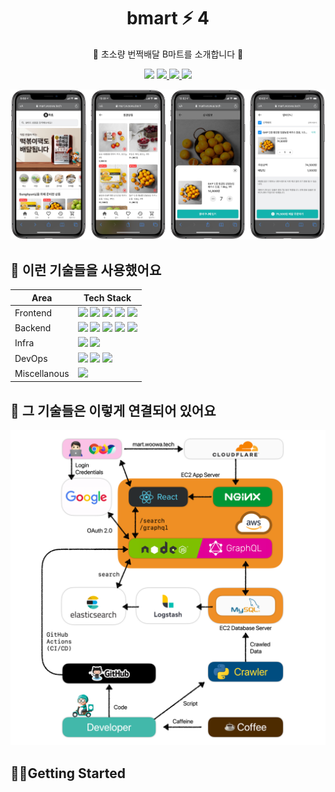 <h1 align="center">bmart ⚡️ 4</h1>
<p align="center">🚚 초소량 번쩍배달 B마트를 소개합니다 💨</b></p>

<p align="center">
  <img src="https://img.shields.io/github/license/woowa-techcamp-2020/bmart-4" />
  <a href="https://github.com/woowa-techcamp-2020/bmart-4/actions">
    <img src="https://github.com/woowa-techcamp-2020/bmart-4/workflows/CI/badge.svg" />
  </a>
   <a href="https://github.com/woowa-techcamp-2020/bmart-4/actions">
    <img src="https://github.com/woowa-techcamp-2020/bmart-4/workflows/CD/badge.svg" />
  </a>
  <a href="https://github.com/woowa-techcamp-2020/bmart-4/releases">
    <img src="https://img.shields.io/github/v/release/woowa-techcamp-2020/bmart-4?label=version" />
  </a>
</p>

[![](docs/images/lossy-banner.PNG)](docs/images/banner.PNG)

## 📱 이런 기술들을 사용했어요

| Area         | Tech Stack                                                                                                                                                                                                                                                                                                                                                                                                                                                                                                                                     |
| ------------ | ---------------------------------------------------------------------------------------------------------------------------------------------------------------------------------------------------------------------------------------------------------------------------------------------------------------------------------------------------------------------------------------------------------------------------------------------------------------------------------------------------------------------------------------------- |
| Frontend     | ![](https://img.shields.io/badge/React-blue?longCache=true&logo=React) ![](https://img.shields.io/badge/Typescript-blue?color=007ACC&longCache=true&logo=Typescript&logoColor=white) ![](https://img.shields.io/badge/Styled_Compoenent-blue?color=b80742&longCache=true&logo=styled-components&logoColor=white) ![](https://img.shields.io/badge/Apollo-blue?color=311C87&longCache=true&logo=Apollo-GraphQL&logoColor=white) ![](https://img.shields.io/badge/Google_OAuth_2.0-blue?color=4285F4&longCache=true&logo=Google&logoColor=white) |
| Backend      | ![](https://img.shields.io/badge/Node.js-blue?color=339933&longCache=true&logo=Node.js&logoColor=white) ![](https://img.shields.io/badge/MySQL-blue?color=363c40&longCache=true&logo=MySQL&logoColor=white) ![](https://img.shields.io/badge/GraphQL-blue?color=E10098&longCache=true&logo=GraphQL&logoColor=white) ![](https://img.shields.io/badge/Elastic_Search-blue?color=311C87&longCache=true&logo=Elasticsearch&logoColor=white) ![](https://img.shields.io/badge/NGINX-blue?color=269539&longCache=true&logo=NGINX&logoColor=white)   |
| Infra        | ![](https://img.shields.io/badge/Cloudflare-blue?color=F38020&longCache=true&logo=CloudFlare&logoColor=white) ![](https://img.shields.io/badge/AWS_EC2-blue?color=232F3E&longCache=true&logo=Amazon-AWS&logoColor=white)                                                                                                                                                                                                                                                                                                                       |
| DevOps       | ![](https://img.shields.io/badge/Docker-blue?color=2496ED&longCache=true&logo=Docker&logoColor=white) ![](https://img.shields.io/badge/GitHub-blue?color=181717&longCache=true&logo=GitHub&logoColor=white) ![](https://img.shields.io/badge/GitHub_Actions-blue?color=2088FF&longCache=true&logo=GitHub-Actions&logoColor=white)                                                                                                                                                                                                              |
| Miscellanous | ![](https://img.shields.io/badge/Python-blue?color=3776AB&longCache=true&logo=Python&logoColor=white)                                                                                                                                                                                                                                                                                                                                                                                                                                          |

## 📱 그 기술들은 이렇게 연결되어 있어요

[![](docs/images/lossy-abstract.PNG)](docs/images/abstract.PNG)

## 🏃‍♂️Getting Started
